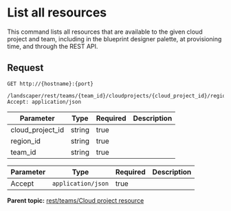 # List all resources

This command lists all resources that are available to the given cloud project and team, including in the blueprint designer palette, at provisioning time, and through the REST API.

## Request

```
GET http://{hostname}:{port}
  /landscaper/rest/teams/{team_id}/cloudprojects/{cloud_project_id}/regions/{region_id}/resources
Accept: application/json

```

|Parameter|Type|Required|Description|
|---------|----|--------|-----------|
|cloud\_project\_id|string|true| |
|region\_id|string|true| |
|team\_id|string|true| |

|Parameter|Type|Required|Description|
|---------|----|--------|-----------|
|Accept|`application/json`|true| |

**Parent topic:** [rest/teams/Cloud project resource](../../com.ibm.edt.api.doc/topics/rest_teams_team_id_cloudprojects_cloud_project_id.md)

